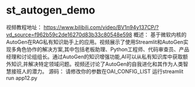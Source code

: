 # st_autogen_demo
视频教程地址：
https://www.bilibili.com/video/BV1n94y137CP/?vd_source=f962b59c2de16270d83b33c80548e598
概述：
基于微软内核的AutoGen在RAG私有知识助手上的应用。视频展示了使用Streamlit和AutoGen实现多角色协作的解决方案,其中包括老板助理、Python工程师、代码审查员、产品经理和讨论组组长。通过AutoGen的知识增强功能,AI可以从私有知识库中获取额外知识,并解决特定领域问题。视频还讨论了AutoGen的自我进化和其作为人类智慧接班人的潜力。 
源码：
请修改你的参数在OAI_CONFIG_LIST
运行streamlit run app12.py
